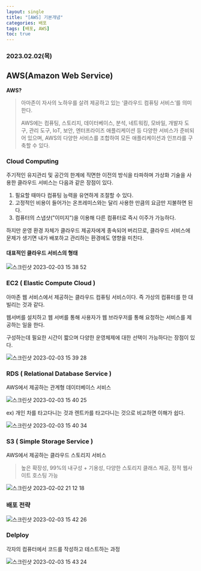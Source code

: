 ```yaml
---
layout: single
title: "[AWS] 기본개념"
categories: 배포
tags: [배포, AWS]
toc: true
---
```


###  2023.02.02(목)

## AWS(Amazon Web Service)            

**AWS?**

> 아마존이 자사의 노하우를 살려 제공하고 있는 ‘클라우드 컴퓨팅 서비스’를 의미한다. 
>
> AWS에는 컴퓨팅, 스토리지, 데이터베이스, 분석, 네트워킹, 모바일, 개발자 도구, 관리 도구, IoT, 보안, 엔터프라이즈 애플리케이션 등 다양한 서비스가 준비되어 있으며, AWS의 다양한 서비스를 조합하여 모든 애플리케이션과 인프라를 구축할 수 있다. 

### Cloud Computing

주기적인 유지관리 및 공간의 한계에 직면한 이전의 방식을 타파하며 가상화 기술을 사용한 클라우드 서비스는 다음과 같은 장점이 있다.   

1. 필요할 때마다 컴퓨팅 능력을 유연하게 조절할 수 있다. 
2. 고정적인 비용이 들어가는 온프레미스와는 달리 사용한 만큼의 요금만 지불하면 된다. 
3. 컴퓨터의 스냅샷("이미지")을 이용해 다른 컴퓨터로 즉시 이주가 가능하다. 

하지만 운영 환경 자체가 클라우드 제공자에게 종속되어 버리므로, 클라우드 서비스에 문제가 생기면 내가 배포하고 관리하는 환경에도 영향을 미친다.

#### 대표적인 클라우드 서비스의 형태 

![스크린샷 2023-02-03 15 38 52](https://user-images.githubusercontent.com/104547038/216529811-57e2b13e-9a1b-41fd-bc07-89815bdfe814.png)



### EC2 ( Elastic Compute Cloud )

아마존 웹 서비스에서 제공하는 클라우드 컴퓨팅 서비스이다.  즉 가상의 컴퓨터를 한 대 빌리는 것과 같다. 

웹서버를 설치하고 웹 서버를 통해 사용자가 웹 브라우저를 통해 요청하는 서비스를 제공하는 일을 한다. 

구성하는데 필요한 시간이 짧으며 다양한 운영체제에 대한 선택이 가능하다는 장점이 있다. 

![스크린샷 2023-02-03 15 39 28](https://user-images.githubusercontent.com/104547038/216529880-dc95e117-dcf6-4c43-a39c-d1e1bbd94d4a.png)

### RDS ( Relational Database Service )

AWS에서 제공하는 관계형 데이터베이스 서비스 

![스크린샷 2023-02-03 15 40 25](https://user-images.githubusercontent.com/104547038/216530042-b5e7a90c-ca9b-48d5-a560-c01849d22ea4.png)

ex) 개인 차를 타고다니는 것과 렌트카를 타고다니는 것으로 비교하면 이해가 쉽다. 

![스크린샷 2023-02-03 15 40 34](https://user-images.githubusercontent.com/104547038/216530067-9b920592-6571-4ae0-93da-7dc588c0c12d.png)

### S3 ( Simple Storage Service )

AWS에서 제공하는 클라우드 스토리지 서비스 

> 높은 확장성, 99%의 내구성 + 기용성, 다양한 스토리지 클래스 제공, 정적 웹사이트 호스팅 가능 

![스크린샷 2023-02-02 21 12 18](https://user-images.githubusercontent.com/104547038/216530175-48c92338-f4f7-49f5-be9f-8cc3581fad33.png)



### 배포 전략

![스크린샷 2023-02-03 15 42 26](https://user-images.githubusercontent.com/104547038/216530354-6d0095b0-fae8-4311-b02b-9a0bf91ea8c2.png)

### Delploy

각자의 컴퓨터에서 코드를 작성하고 테스트하는 과정 

![스크린샷 2023-02-03 15 43 24](https://user-images.githubusercontent.com/104547038/216530529-b7cd362b-70c4-4057-9237-72adccfc3fd9.png)